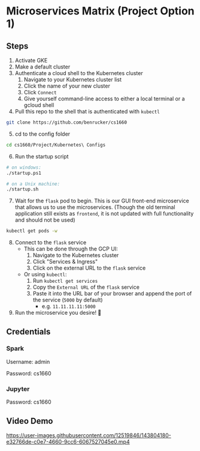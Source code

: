 # Microservices Matrix (Project Option 1)

## Steps

1. Activate GKE
2. Make a default cluster
3. Authenticate a cloud shell to the Kubernetes cluster
    1. Navigate to your Kubernetes cluster list
    2. Click the name of your new cluster
    3. Click `Connect`
    4. Give yourself command-line access to either a local terminal or a gcloud shell
4. Pull this repo to the shell that is authenticated with `kubectl`
```sh
git clone https://github.com/benrucker/cs1660
```
5. cd to the config folder
```sh
cd cs1660/Project/Kubernetes\ Configs
```
6. Run the startup script
```sh
# on windows:
./startup.ps1

# on a Unix machine:
./startup.sh
```
7. Wait for the `flask` pod to begin. This is our GUI front-end microservice that allows us to use the microservices. (Though the old terminal application still exists as `frontend`, it is not updated with full functionality and should not be used)
```sh
kubectl get pods -w
```
8. Connect to the `flask` service
    * This can be done through the GCP UI:
        1. Navigate to the Kubernetes cluster
        2. Click "Services & Ingress"
        3. Click on the external URL to the `flask` service
    * Or using `kubectl`:
        1. Run `kubectl get services`
        2. Copy the `External URL` of the `flask` service
        3. Paste it into the URL bar of your browser and append the port of the service (`5000` by default)
            * e.g. `11.11.11.11:5000`
9. Run the microservice you desire! 🎉

## Credentials

### Spark

Username: admin

Password: cs1660

### Jupyter

Password: cs1660


## Video Demo

https://user-images.githubusercontent.com/12519846/143804180-e32766de-c0e7-4660-9cc6-6067527045e0.mp4

